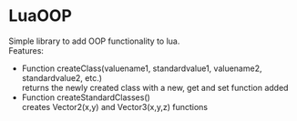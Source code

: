 # LuaOOP
Simple library to add OOP functionality to lua. <br>
Features:
- Function createClass(valuename1, standardvalue1, valuename2, standardvalue2, etc.) <br>
  returns the newly created class with a new, get and set function added
- Function createStandardClasses() <br>
  creates Vector2(x,y) and Vector3(x,y,z) functions
